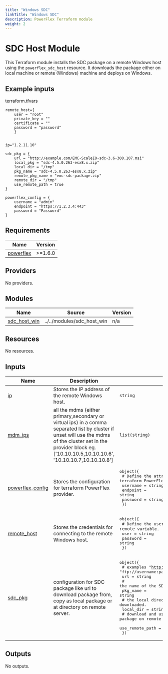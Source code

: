 ```yaml
---
title: "Windows SDC"
linkTitle: "Windows SDC"
description: PowerFlex Terraform module
weight: 2
---
```

<!--
Copyright (c) 2024 Dell Inc., or its subsidiaries. All Rights Reserved.

Licensed under the Mozilla Public License Version 2.0 (the "License");
you may not use this file except in compliance with the License.
You may obtain a copy of the License at

    http://mozilla.org/MPL/2.0/


Unless required by applicable law or agreed to in writing, software
distributed under the License is distributed on an "AS IS" BASIS,
WITHOUT WARRANTIES OR CONDITIONS OF ANY KIND, either express or implied.
See the License for the specific language governing permissions and
limitations under the License.
-->

# SDC Host Module

This Terraform module installs the SDC package on a remote Windows host using the `powerflex_sdc_host` resource.
It downloads the package either on local machine or remote (Windows) machine and deploys on Windows.

## Example inputs

terraform.tfvars
```hcl
remote_host={
    user = "root"
    private_key = ""
    certificate = ""
    password = "password"
    }


ip="1.2.11.10"

sdc_pkg = {
    url = "http://example.com/EMC-ScaleIO-sdc-3.6-300.107.msi"
    local_pkg = "sdc-4.5.0.263-esx8.x.zip"
    local_dir = "/tmp"
    pkg_name = "sdc-4.5.0.263-esx8.x.zip"
    remote_pkg_name = "emc-sdc-package.zip"
    remote_dir = "/tmp"
    use_remote_path = true
}

powerflex_config = {
    username = "admin"
    endpoint = "https://1.2.3.4:443"
    password = "Password" 
}
```

<!-- BEGIN_TF_DOCS -->
## Requirements

| Name | Version |
|------|---------|
| <a name="requirement_powerflex"></a> [powerflex](#requirement\_powerflex) | >=1.6.0 |

## Providers

No providers.

## Modules

| Name | Source | Version |
|------|--------|---------|
| <a name="module_sdc_host_win"></a> [sdc\_host\_win](#module\_sdc\_host\_win) | ../../modules/sdc_host_win | n/a |

## Resources

No resources.

## Inputs

| Name | Description | Type | Default | Required |
|------|-------------|------|---------|:--------:|
| <a name="input_ip"></a> [ip](#input\_ip) | Stores the IP address of the remote Windows host. | `string` | n/a | yes |
| <a name="input_mdm_ips"></a> [mdm\_ips](#input\_mdm\_ips) | all the mdms (either primary,secondary or virtual ips) in a comma separated list by cluster if unset will use the mdms of the cluster set in the provider block eg. ['10.10.10.5,10.10.10.6', '10.10.10.7,10.10.10.8'] | `list(string)` | `[]` | no |
| <a name="input_powerflex_config"></a> [powerflex\_config](#input\_powerflex\_config) | Stores the configuration for terraform PowerFlex provider. | <pre>object({<br>    # Define the attributes of the configuration for terraform PowerFlex provider.<br>    username = string<br>    endpoint = string<br>    password = string<br>  })</pre> | n/a | yes |
| <a name="input_remote_host"></a> [remote\_host](#input\_remote\_host) | Stores the credentials for connecting to the remote Windows host. | <pre>object({<br>    # Define the `user` attribute of the `remote` variable.<br>    user = string<br>    password = string<br>  })</pre> | n/a | yes |
| <a name="input_sdc_pkg"></a> [sdc\_pkg](#input\_sdc\_pkg) | configuration for SDC package like url to download package from, copy as local package or at directory on remote server. | <pre>object({<br>    # examples "http://example.com/EMC-ScaleIO-sdc-3.6-700.103.msi", "ftp://username:password@ftpserver/path/to/file"<br>    url = string<br>    # the name of the SDC package saved in local directory.<br>    pkg_name = string<br>    # the local directory where the SDC package will be downloaded.<br>    local_dir = string<br>    # download and use the SDC package on remote machine path (where SDC is going to be deployed)<br>    use_remote_path = bool<br>  })</pre> | n/a | yes |

## Outputs

No outputs.
<!-- END_TF_DOCS -->